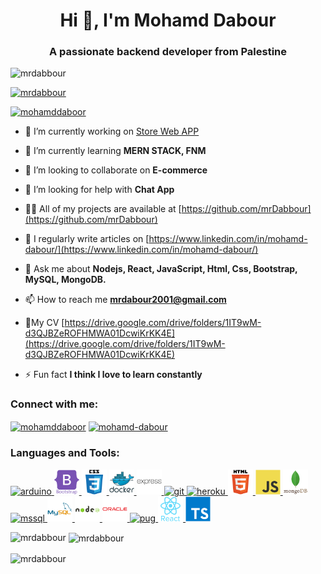 <h1 align="center">Hi 👋, I'm Mohamd Dabour</h1>
<h3 align="center">A passionate backend developer from Palestine</h3>
<p align="left"> <img src="https://komarev.com/ghpvc/?username=mrdabbour&label=Profile%20views&color=0e75b6&style=flat" alt="mrdabbour" /> </p>

<p align="left"> <a href="https://github.com/ryo-ma/github-profile-trophy"><img src="https://github-profile-trophy.vercel.app/?username=mrdabbour" alt="mrdabbour" /></a> </p>

<p align="left"> <a href="https://twitter.com/mohamddaboor" target="blank"><img src="https://img.shields.io/twitter/follow/mohamddaboor?logo=twitter&style=for-the-badge" alt="mohamddaboor" /></a> </p>

- 🔭 I’m currently working on [Store Web APP](https://github.com/mrDabbour/Store_Web-Application-MERN-)

- 🌱 I’m currently learning **MERN STACK, FNM**

- 👯 I’m looking to collaborate on **E-commerce**

- 🤝 I’m looking for help with **Chat App**

- 👨‍💻 All of my projects are available at [https://github.com/mrDabbour](https://github.com/mrDabbour)

- 📝 I regularly write articles on [https://www.linkedin.com/in/mohamd-dabour/](https://www.linkedin.com/in/mohamd-dabour/)

- 💬 Ask me about **Nodejs, React, JavaScript, Html, Css, Bootstrap, MySQL, MongoDB.**

- 📫 How to reach me **mrdabour2001@gmail.com**

- 📄My CV [https://drive.google.com/drive/folders/1IT9wM-d3QJBZeROFHMWA01DcwiKrKK4E](https://drive.google.com/drive/folders/1IT9wM-d3QJBZeROFHMWA01DcwiKrKK4E)

- ⚡ Fun fact **I think I love to learn constantly**

<h3 align="left">Connect with me:</h3>
<p align="left">
<a href="https://twitter.com/mohamddaboor" target="blank"><img align="center" src="https://raw.githubusercontent.com/rahuldkjain/github-profile-readme-generator/master/src/images/icons/Social/twitter.svg" alt="mohamddaboor" height="30" width="40" /></a>
<a href="https://linkedin.com/in/mohamd-dabour" target="blank"><img align="center" src="https://raw.githubusercontent.com/rahuldkjain/github-profile-readme-generator/master/src/images/icons/Social/linked-in-alt.svg" alt="mohamd-dabour" height="30" width="40" /></a>
</p>

<h3 align="left">Languages and Tools:</h3>
<p align="left"> <a href="https://www.arduino.cc/" target="_blank" rel="noreferrer"> <img src="https://cdn.worldvectorlogo.com/logos/arduino-1.svg" alt="arduino" width="40" height="40"/> </a> <a href="https://getbootstrap.com" target="_blank" rel="noreferrer"> <img src="https://raw.githubusercontent.com/devicons/devicon/master/icons/bootstrap/bootstrap-plain-wordmark.svg" alt="bootstrap" width="40" height="40"/> </a> <a href="https://www.w3schools.com/css/" target="_blank" rel="noreferrer"> <img src="https://raw.githubusercontent.com/devicons/devicon/master/icons/css3/css3-original-wordmark.svg" alt="css3" width="40" height="40"/> </a> <a href="https://www.docker.com/" target="_blank" rel="noreferrer"> <img src="https://raw.githubusercontent.com/devicons/devicon/master/icons/docker/docker-original-wordmark.svg" alt="docker" width="40" height="40"/> </a> <a href="https://expressjs.com" target="_blank" rel="noreferrer"> <img src="https://raw.githubusercontent.com/devicons/devicon/master/icons/express/express-original-wordmark.svg" alt="express" width="40" height="40"/> </a> <a href="https://git-scm.com/" target="_blank" rel="noreferrer"> <img src="https://www.vectorlogo.zone/logos/git-scm/git-scm-icon.svg" alt="git" width="40" height="40"/> </a> <a href="https://heroku.com" target="_blank" rel="noreferrer"> <img src="https://www.vectorlogo.zone/logos/heroku/heroku-icon.svg" alt="heroku" width="40" height="40"/> </a> <a href="https://www.w3.org/html/" target="_blank" rel="noreferrer"> <img src="https://raw.githubusercontent.com/devicons/devicon/master/icons/html5/html5-original-wordmark.svg" alt="html5" width="40" height="40"/> </a> <a href="https://developer.mozilla.org/en-US/docs/Web/JavaScript" target="_blank" rel="noreferrer"> <img src="https://raw.githubusercontent.com/devicons/devicon/master/icons/javascript/javascript-original.svg" alt="javascript" width="40" height="40"/> </a> <a href="https://www.mongodb.com/" target="_blank" rel="noreferrer"> <img src="https://raw.githubusercontent.com/devicons/devicon/master/icons/mongodb/mongodb-original-wordmark.svg" alt="mongodb" width="40" height="40"/> </a> <a href="https://www.microsoft.com/en-us/sql-server" target="_blank" rel="noreferrer"> <img src="https://www.svgrepo.com/show/303229/microsoft-sql-server-logo.svg" alt="mssql" width="40" height="40"/> </a> <a href="https://www.mysql.com/" target="_blank" rel="noreferrer"> <img src="https://raw.githubusercontent.com/devicons/devicon/master/icons/mysql/mysql-original-wordmark.svg" alt="mysql" width="40" height="40"/> </a> <a href="https://nodejs.org" target="_blank" rel="noreferrer"> <img src="https://raw.githubusercontent.com/devicons/devicon/master/icons/nodejs/nodejs-original-wordmark.svg" alt="nodejs" width="40" height="40"/> </a> <a href="https://www.oracle.com/" target="_blank" rel="noreferrer"> <img src="https://raw.githubusercontent.com/devicons/devicon/master/icons/oracle/oracle-original.svg" alt="oracle" width="40" height="40"/> </a> <a href="https://pugjs.org" target="_blank" rel="noreferrer"> <img src="https://cdn.worldvectorlogo.com/logos/pug.svg" alt="pug" width="40" height="40"/> </a> <a href="https://reactjs.org/" target="_blank" rel="noreferrer"> <img src="https://raw.githubusercontent.com/devicons/devicon/master/icons/react/react-original-wordmark.svg" alt="react" width="40" height="40"/> </a> <a href="https://www.typescriptlang.org/" target="_blank" rel="noreferrer"> <img src="https://raw.githubusercontent.com/devicons/devicon/master/icons/typescript/typescript-original.svg" alt="typescript" width="40" height="40"/> </a> </p>

<p><img align="left" src="https://github-readme-stats.vercel.app/api/top-langs?username=mrdabbour&show_icons=true&locale=en&layout=compact" alt="mrdabbour" /></p>

<p>&nbsp;<img align="center" src="https://github-readme-stats.vercel.app/api?username=mrdabbour&show_icons=true&locale=en" alt="mrdabbour" /></p>

<p><img align="center" src="https://github-readme-streak-stats.herokuapp.com/?user=mrdabbour&" alt="mrdabbour" /></p>
